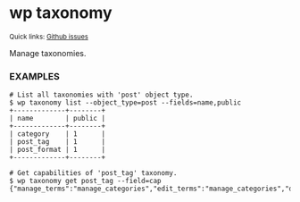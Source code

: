 # wp taxonomy

<small>Quick links: <a href="https://github.com/issues?q=is%3Aopen+label%3Acommand%3Ataxonomy+sort%3Aupdated-desc+org%3Awp-cli">Github issues</a></small>

Manage taxonomies.

### EXAMPLES

    # List all taxonomies with 'post' object type.
    $ wp taxonomy list --object_type=post --fields=name,public
    +-------------+--------+
    | name        | public |
    +-------------+--------+
    | category    | 1      |
    | post_tag    | 1      |
    | post_format | 1      |
    +-------------+--------+

    # Get capabilities of 'post_tag' taxonomy.
    $ wp taxonomy get post_tag --field=cap
    {"manage_terms":"manage_categories","edit_terms":"manage_categories","delete_terms":"manage_categories","assign_terms":"edit_posts"}


